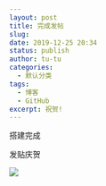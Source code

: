 ```yaml
---
layout: post
title: 完成发帖
slug: 
date: 2019-12-25 20:34
status: publish
author: tu-tu
categories: 
  - 默认分类
tags: 
  - 博客
  - GitHub
excerpt: 祝贺!
---
```


搭建完成

发贴庆贺

![](C:/Users/yuanqi/Desktop/pc/1911110638VA.png)


